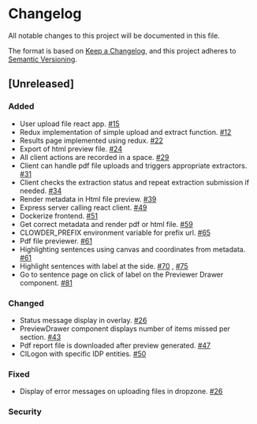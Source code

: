 # Changelog
All notable changes to this project will be documented in this file.

The format is based on [Keep a Changelog](https://keepachangelog.com/en/1.0.0/),
and this project adheres to [Semantic Versioning](https://semver.org/spec/v2.0.0.html).

## [Unreleased]

### Added
- User upload file react app. [#15](https://github.com/clowder-framework/CONSORT-frontend/issues/15)
- Redux implementation of simple upload and extract function. [#12](https://github.com/clowder-framework/CONSORT-frontend/issues/12)
- Results page implemented using redux. [#22](https://github.com/clowder-framework/CONSORT-frontend/issues/22)
- Export of html preview file. [#24](https://github.com/clowder-framework/CONSORT-frontend/issues/24)
- All client actions are recorded in a space. [#29](https://github.com/clowder-framework/CONSORT-frontend/issues/29)
- Client can handle pdf file uploads and triggers appropriate extractors. [#31](https://github.com/clowder-framework/CONSORT-frontend/issues/31)
- Client checks the extraction status and repeat extraction submission if needed. [#34](https://github.com/clowder-framework/CONSORT-frontend/issues/34)
- Render metadata in Html file preview. [#39](https://github.com/clowder-framework/CONSORT-frontend/issues/39)
- Express server calling react client. [#49](https://github.com/clowder-framework/CONSORT-frontend/issues/49)
- Dockerize frontend. [#51](https://github.com/clowder-framework/CONSORT-frontend/issues/51)
- Get correct metadata and render pdf or html file. [#59](https://github.com/clowder-framework/CONSORT-frontend/issues/59)
- CLOWDER_PREFIX environment variable for prefix url. [#65](https://github.com/clowder-framework/CONSORT-frontend/issues/65)
- Pdf file previewer.  [#61](https://github.com/clowder-framework/CONSORT-frontend/issues/61)
- Highlighting sentences using canvas and coordinates from metadata. [#61](https://github.com/clowder-framework/CONSORT-frontend/issues/61)
- Highlight sentences with label at the side. [#70](https://github.com/clowder-framework/CONSORT-frontend/issues/70) , [#75](https://github.com/clowder-framework/CONSORT-frontend/issues/75)
- Go to sentence page on click of label on the Previewer Drawer component. [#81](https://github.com/clowder-framework/CONSORT-frontend/issues/81)
### Changed
- Status message display in overlay. [#26](https://github.com/clowder-framework/CONSORT-frontend/issues/26)
- PreviewDrawer component displays number of items missed per section. [#43](https://github.com/clowder-framework/CONSORT-frontend/issues/43)
- Pdf report file is downloaded after preview generated. [#47](https://github.com/clowder-framework/CONSORT-frontend/issues/47)
- CILogon with specific IDP entities. [#50](https://github.com/clowder-framework/CONSORT-frontend/issues/50)

### Fixed
- Display of error messages on uploading files in dropzone. [#26](https://github.com/clowder-framework/CONSORT-frontend/issues/26)

### Security




